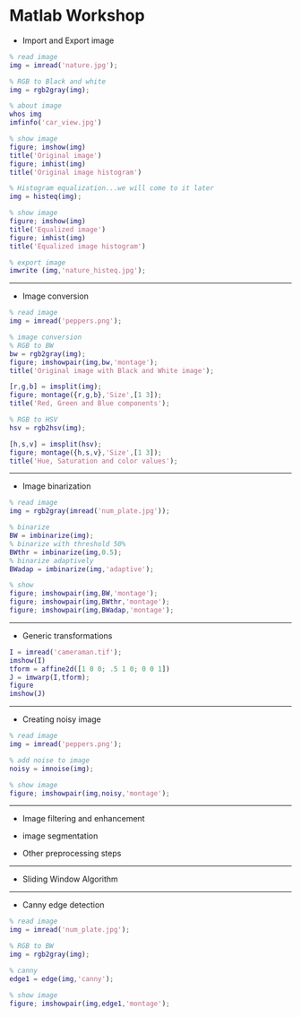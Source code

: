 # Matlab Workshop

- Import and Export image
```matlab
% read image
img = imread('nature.jpg');

% RGB to Black and white
img = rgb2gray(img);

% about image
whos img
imfinfo('car_view.jpg')

% show image
figure; imshow(img)
title('Original image')
figure; imhist(img)
title('Original image histogram')

% Histogram equalization...we will come to it later
img = histeq(img);

% show image
figure; imshow(img)
title('Equalized image')
figure; imhist(img)
title('Equalized image histogram')

% export image
imwrite (img,'nature_histeq.jpg');
```
---
- Image conversion
```matlab
% read image
img = imread('peppers.png');

% image conversion
% RGB to BW
bw = rgb2gray(img);
figure; imshowpair(img,bw,'montage');
title('Original image with Black and White image');

[r,g,b] = imsplit(img);
figure; montage({r,g,b},'Size',[1 3]);
title('Red, Green and Blue components');

% RGB to HSV
hsv = rgb2hsv(img);

[h,s,v] = imsplit(hsv);
figure; montage({h,s,v},'Size',[1 3]);
title('Hue, Saturation and color values');
```
---
- Image binarization
```matlab
% read image
img = rgb2gray(imread('num_plate.jpg'));

% binarize
BW = imbinarize(img);
% binarize with threshold 50%
BWthr = imbinarize(img,0.5);
% binarize adaptively
BWadap = imbinarize(img,'adaptive');

% show
figure; imshowpair(img,BW,'montage');
figure; imshowpair(img,BWthr,'montage');
figure; imshowpair(img,BWadap,'montage');
```
---
- Generic transformations
```matlab
I = imread('cameraman.tif');
imshow(I)
tform = affine2d([1 0 0; .5 1 0; 0 0 1])
J = imwarp(I,tform);
figure
imshow(J)
```
---
- Creating noisy image
```matlab
% read image
img = imread('peppers.png');

% add noise to image
noisy = imnoise(img);

% show image
figure; imshowpair(img,noisy,'montage');
```
---
- Image filtering and enhancement

- image segmentation

- Other preprocessing steps

---
- Sliding Window Algorithm

---
- Canny edge detection

```matlab
% read image
img = imread('num_plate.jpg');

% RGB to BW
img = rgb2gray(img);

% canny
edge1 = edge(img,'canny');

% show image
figure; imshowpair(img,edge1,'montage');
```


